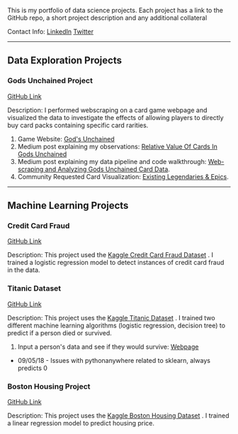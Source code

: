 This is my portfolio of data science projects. Each project has a link to the GitHub repo, a short project description and any additional collateral

Contact Info:
[LinkedIn](https://www.linkedin.com/in/jose-danny-mendoza-91462986/)
[Twitter](https://twitter.com/Jdanny650)

---
## **Data Exploration Projects**

### Gods Unchained Project
[GitHub Link](https://github.com/jdmendoza/jdmendoza.github.io/tree/master/card_distribution)

Description: I performed  webscraping on a card game webpage and visualized the data to investigate the effects of allowing players to directly buy card packs containing specific card rarities.

1. Game Website: [God's Unchained](https://godsunchained.com/?refcode=0x07453584C359A2b95fe115CC5eA72c56eEFE3Ee2)
2. Medium post explaining my observations: [Relative Value Of Cards In Gods Unchained](https://medium.com/@jdannym93/relative-value-of-cards-in-gods-unchained-b875a1cee7e0)  
3. Medium post explaining my data pipeline and code walkthrough: [Web-scraping and Analyzing Gods Unchained Card Data](https://medium.com/@jdannym93/web-scraping-and-analyzing-gods-unchained-card-data-1087b9fcd734).
4. Community Requested Card Visualization: [Existing Legendaries & Epics](https://godsunchained.herokuapp.com/).

---
## **Machine Learning Projects**

### Credit Card Fraud
[GitHub Link](https://github.com/jdmendoza/jdmendoza.github.io/tree/master/credit_card_fraud)

Description: This project used the [Kaggle Credit Card Fraud Dataset](https://github.com/jdmendoza/jdmendoza.github.io/tree/master/credit_card_fraud) . I trained a logistic regression model to detect instances of credit card fraud in the data.

### Titanic Dataset
[GitHub Link](https://github.com/jdmendoza/jdmendoza.github.io/tree/master/titanic_dataset)

Description: This project uses the [Kaggle Titanic Dataset](https://www.kaggle.com/c/titanic) . I trained two different machine learning algorithms (logistic regression, decision tree) to predict if a person died or survived.

1. Input a person's data and see if they would survive: [Webpage](http://dannymendoza.pythonanywhere.com/)
* 09/05/18 - Issues with pythonanywhere related to  sklearn, always predicts 0  

### Boston Housing Project
[GitHub Link](https://github.com/jdmendoza/jdmendoza.github.io/tree/master/boston_housing)

Description: This project uses the [Kaggle Boston Housing Dataset](https://www.kaggle.com/c/boston-housing) . I trained a linear regression model to predict housing price.
